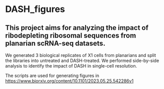 # DASH_figures
## This project aims for analyzing the impact of ribodepleting ribosomal sequences from planarian scRNA-seq datasets.

We generated 3 biological replicates of X1 cells from planarians and split the libraries into untreated and DASH-treated. We performed side-by-side analysis to identify the impact of DASH in single-cell resolution.

The scripts are used for generating figures in https://www.biorxiv.org/content/10.1101/2023.05.25.542286v1
